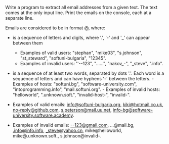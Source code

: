 Write a program to extract all email addresses from a given text. The text comes at the only input line. Print the emails on the console, each at a separate line. 

Emails are considered to be in format <user>@<host>, where: 
      
   * <user> is a sequence of letters and digits, where '.', '-' and '_' can appear between them
      
     - Examples of valid users: "stephan", "mike03", "s.johnson", "st_steward", "softuni-bulgaria", "12345".
     - Examples of invalid users: ''--123", "……", "nakov_-", "_steve", ".info". 
  
   *	<host> is a sequence of at least two words, separated by dots '.'. Each word is a sequence of letters and can have hyphens '-' between the letters.
     - Examples of hosts: "softuni.bg", "software-university.com", "intoprogramming.info", "mail.softuni.org". 
     - Examples of invalid hosts: "helloworld", ".unknown.soft.", "invalid-host-", "invalid-". 
  
  *	Examples of valid emails: info@softuni-bulgaria.org, kiki@hotmail.co.uk, no-reply@github.com, s.peterson@mail.uu.net, info-bg@software-university.software.academy. 
  
  *	Examples of invalid emails: --123@gmail.com, …@mail.bg, .info@info.info, _steve@yahoo.cn, mike@helloworld, mike@.unknown.soft., s.johnson@invalid-.

